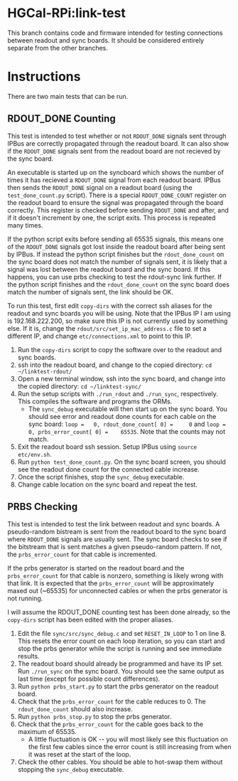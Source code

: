 # HGCal-RPi:link-test

This branch contains code and firmware intended for testing connections between readout and sync boards.
It should be considered entirely separate from the other branches.

# Instructions
There are two main tests that can be run.

## RDOUT\_DONE Counting
This test is intended to test whether or not `RDOUT_DONE` signals sent through IPBus are correctly propagated through the readout board.
It can also show if the `RDOUT_DONE` signals sent from the readout board are not recieved by the sync board.

An executable is started up on the syncboard which shows the number of times it has recieved a `RDOUT_DONE` signal from each readout board.
IPBus then sends the `RDOUT_DONE` signal on a readout board (using the `test_done_count.py` script).
There is a special `RDOUT_DONE_COUNT` register on the readout board to ensure the signal was propagated through the board correctly.
This register is checked before sending `RDOUT_DONE` and after, and if it doesn't increment by one, the script exits.
This process is repeated many times.

If the python script exits before sending all 65535 signals, this means one of the `RDOUT_DONE` signals got lost inside the readout board after being sent by IPBus.
If instead the python script finishes but the `rdout_done_count` on the sync board does not match the number of signals sent, it is likely that a signal was lost between the readout board and the sync board.
If this happens, you can use prbs checking to test the rdout-sync link further.
If the python script finishes and the `rdout_done_count` on the sync board does match the number of signals sent, the link should be OK.

To run this test, first edit `copy-dirs` with the correct ssh aliases for the readout and sync boards you will be using.
Note that the IPBus IP I am using is 192.168.222.200, so make sure this IP is not currently used by something else.
If it is, change the `rdout/src/set_ip_mac_address.c` file to set a different IP, and change `etc/connections.xml` to point to this IP.
  1. Run the `copy-dirs` script to copy the software over to the readout and sync boards.
  2. ssh into the readout board, and change to the copied directory: `cd ~/linktest-rdout/`
  3. Open a new terminal window, ssh into the sync board, and change into the copied directory: `cd ~/linktest-sync/`
  4. Run the setup scripts with `./run_rdout` and `./run_sync`, respectively. This compiles the software and programs the ORMs.
      - The `sync_debug` executable will then start up on the sync board. You should see error and readout done counts for each cable on the sync board: `loop =   0, rdout_done_count[ 0] =     0` and `loop =   0, prbs_error_count[ 0] =    65535`. Note that the counts may not match.
  5. Exit the readout board ssh session. Setup IPBus using `source etc/env.sh`.
  6. Run `python test_done_count.py`. On the sync board screen, you should see the readout done count for the connected cable increase.
  7. Once the script finishes, stop the `sync_debug` executable.
  8. Change cable location on the sync board and repeat the test.

## PRBS Checking
This test is intended to test the link between readout and sync boards.
A pseudo-random bistream is sent from the readout board to the sync board where `RDOUT_DONE` signals are usually sent.
The sync board checks to see if the bitstream that is sent matches a given pseudo-random pattern.
If not, the `prbs_error_count` for that cable is incremented.

If the prbs generator is started on the readout board and the `prbs_error_count` for that cable is nonzero, something is likely wrong with that link.
It is expected that the `prbs_error_count` will be approximately maxed out (~65535) for unconnected cables or when the prbs generator is not running.

I will assume the RDOUT\_DONE counting test has been done already, so the `copy-dirs` script has been edited with the proper aliases.
  1. Edit the file `sync/src/sync_debug.c` and set `RESET_IN_LOOP` to 1 on line 8. This resets the error count on each loop iteration, so you can start and stop the prbs generator while the script is running and see immediate results.
  2. The readout board should already be programmed and have its IP set. Run `./run_sync` on the sync board. You should see the same output as last time (except for possible count differences).
  3. Run `python prbs_start.py` to start the prbs generator on the readout board.
  4. Check that the `prbs_error_count` for the cable reduces to 0. The `rdout_done_count` should also increase.
  5. Run `python prbs_stop.py` to stop the prbs generator.
  6. Check that the `prbs_error_count` for the cable goes back to the maximum of 65535.
      - A little fluctuation is OK -- you will most likely see this fluctuation on the first few cables since the error count is still increasing from when it was reset at the start of the loop.
  7. Check the other cables. You should be able to hot-swap them without stopping the `sync_debug` executable.
